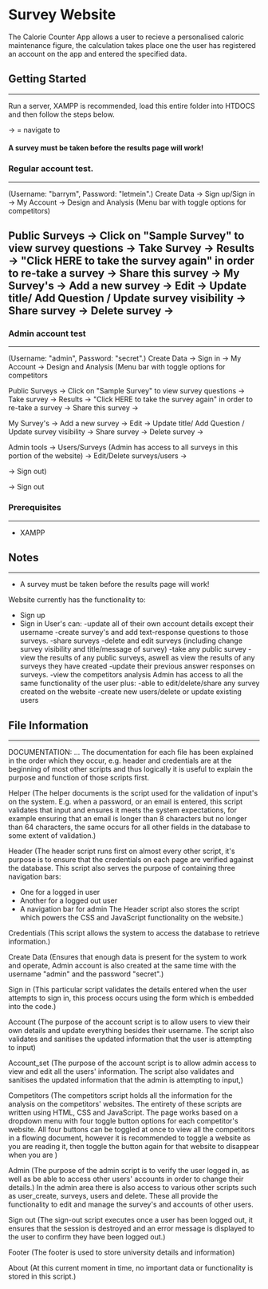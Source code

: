 
# Survey Website

The Calorie Counter App allows a user to recieve a personalised caloric maintenance figure, the calculation takes place one the user has registered an account on the app and entered the specified data.

## Getting Started
----
Run a server, XAMPP is recommended, load this entire folder into HTDOCS and then follow the steps below.

-> = navigate to
<h4>A survey must be taken before the results page will work!</h4>

### Regular account test.
***
(Username: "barrym", Password: "letmein".) 
Create Data -> Sign up/Sign in -> My Account -> Design and Analysis (Menu bar with toggle options for competitors)

Public Surveys -> Click on "Sample Survey" to view survey questions -> Take Survey -> Results -> "Click HERE to take the survey again" in order to re-take a survey -> Share this survey -> My Survey's -> Add a new survey -> Edit -> Update title/ Add Question / Update survey visibility -> Share survey -> Delete survey ->
----
### Admin account test
***
(Username: "admin", Password: "secret".)
Create Data -> Sign in -> My Account -> Design and Analysis (Menu bar with toggle options for competitors

Public Surveys -> Click on "Sample Survey" to view survey questions -> Take survey -> Results -> "Click HERE to take the survey again" in order to re-take a survey -> Share this survey -> 

My Survey's -> Add a new survey -> Edit -> Update title/ Add Question / Update survey visibility -> Share survey -> Delete survey ->

Admin tools -> Users/Surveys (Admin has access to all surveys in this portion of the website) -> Edit/Delete surveys/users ->

 -> Sign out)

 -> Sign out

### Prerequisites
----
* XAMPP

## Notes
----
* A survey must be taken before the results page will work!

Website currently has the functionality to:

* Sign up
* Sign in
User's can: 
-update all of their own account details except their username
-create survey's and add text-response questions to those surveys.
-share surveys
-delete and edit surveys (including change survey visibility and title/message of survey)
-take any public survey
-view the results of any public surveys, aswell as view the results of any surveys they have created
-update their previous answer responses on surveys.
-view the competitors analysis
Admin has access to all the same functionality of the user plus:
-able to edit/delete/share any survey created on the website
-create new users/delete or update existing users

## File Information
----
DOCUMENTATION:
...
The documentation for each file has been explained in the order which they occur, e.g. header and credentials are at the beginning of most other scripts and thus logically it is useful to explain the purpose and function of those scripts first.

Helper (The helper documents is the script used for the validation of input's on the system. E.g. when a password, or an email is entered, this script validates that input and ensures it meets the system expectations, for example ensuring that an email is longer than 8 characters but no longer than 64 characters, the same occurs for all other fields in the database to some extent of validation.)

Header (The header script runs first on almost every other script, it's purpose is to ensure that the credentials on each page are verified against the database. This script also serves the purpose of containing three navigation bars:
- One for a logged in user 
- Another for a logged out user
- A navigation bar for admin
The Header script also stores the script which powers the CSS and JavaScript functionality on the website.)

Credentials (This script allows the system to access the database to retrieve information.)

Create Data (Ensures that enough data is present for the system to work and operate, Admin account is also created at the same time with the username "admin" and the password "secret".)

Sign in (This particular script validates the details entered when the user attempts to sign in, this process occurs using the form which is embedded into the code.)

Account (The purpose of the account script is to allow users to view their own details and update everything besides their username. The script also validates and sanitises the updated information that the user is attempting to input)

Account_set (The purpose of the account script is to allow admin access to view and edit all the users' information. The script also validates and sanitises the updated information that the admin is attempting to input,)

Competitors (The competitors script holds all the information for the analysis on the competitors' websites. The entirety of these scripts are written using HTML, CSS and JavaScript. The page works based on a dropdown menu with four toggle button options for each competitor's website. All four buttons can be toggled at once to view all the competitors in a flowing document, however it is recommended to toggle a website as you are reading it, then toggle the button again for that website to disappear when you are )

Admin (The purpose of the admin script is to verify the user logged in, as well as be able to access other users' accounts in order to change their details.) In the admin area there is also access to various other scripts such as user_create, surveys, users and delete. These all provide the functionality to edit and manage the survey's and accounts of other users.

Sign out (The sign-out script executes once a user has been logged out, it ensures that the session is destroyed and an error message is displayed to the user to confirm they have been logged out.)

Footer (The footer is used to store university details and information)

About (At this current moment in time, no important data or functionality is stored in this script.)
